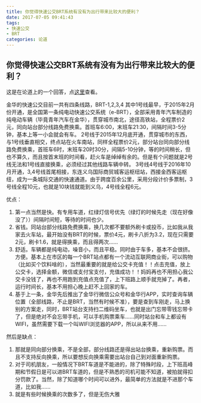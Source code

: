 ```yaml
---
title: 你觉得快速公交BRT系统有没有为出行带来比较大的便利？
date: 2017-07-05 09:41:43
tags: 
- 快速公交
- BRT
categories: 论道
---
```

## 你觉得快速公交BRT系统有没有为出行带来比较大的便利？
这是在论道上的一个回答，点<a href="https://www.lundao.com/question/2277?answer_id=4128#answer_4128">这里</a>查看。

<!--more-->

金华的快速公交目前一共有四条线路，BRT-1,2,3,4
   其中1号线最早，于2015年2月份开通，是全国第一条纯电动快速公交系统（e-BRT），全部采用青年汽车制造的纯电动车辆（毕竟青年汽车在金华），贯穿城市南北，途径高铁站，全程票价2元，同向站台部分线路免费换乘。首班车6:00，末班车21:30，间隔时间3-5分钟，基本上等一小会就会有车。
   2号线于2015年12月底开通，贯穿城市的东西，与1号线垂直相交，终点站在火车南站，同样全程票价2元，部分站台同向部分线路免费换乘，首班车6时，末班车20时30分，间隔5-10分钟，等的时间稍长，但也不算久，而且按首末班的时间看，赶火车是绰绰有余的。但是有个问题就是2号线无法和1号线直接换乘，必须经过其他线路车辆中转。
   3号线4号线于2016年10月开通，3,4号线首尾相接，东连义乌国际商贸城客运枢纽站，西接金西客运枢纽，成为一条城际交通的快速通道。由于跨度百余公里，采用分段计价多票制，3号线全程10元，也就是10块钱就能到义乌，4号线全程6元。
 

优点：
1. 第一点当然是快。有专用车道，红绿灯信号优先（绿灯的时候先走（现在好像没了））间隔时间短，等待的时间也少。
2. 省钱。同站台部分线路免费换乘，换几次都不要额外刷卡或投币，比如我从我家去火车站，最开始没有BRT的时候，票价4元，刷卡八折为3.2，现在只需要2元，刷卡1.6，就是得换乘，而且得两次……
3. 舒适。车辆都是纯电动，噪音小，而且平稳。同时由于车多，基本不会很挤。
方便。基本上在市区的每一个BRT站点都有一个流动互联网商业街，可以购物（比如买个饮料啥的），当然最重要的就是给公交卡充值！！点击充值，放上公交卡，选择金额，微信或支付宝支付，充值成功！！妈妈再也不用担心我公交卡没钱了，再也不用跑到充值点充值了，上下班路上顺手就充掉了。再者，运行时间长，基本不用担心晚上赶不上回家的车。
4. 基于上一条，金华先后推出了金华行微信公众号和金华行APP，实时查询车辆位置（全部线路，不止是BRT，当然有时候不准），要是查到车刚走，马上换别的方案走，同时，BRT站台支持扫二维码坐车，也就是出门忘带零钱忘带卡了，但是绝对不会忘带手机，可以手机购票乘车……同时站台和车上都设有WIFI，虽然需要下载一个叫WIFI浏览器的APP，所以从来不用……

然后是缺点：
1. 那就是同向部分换乘，不是全部，部分线路还是得出站台换乘，重新购票。而且不支持反向换乘，所以要想反向换乘需要出站台自己到对面重新购票。
2. 对于司机朋友，一般情况下BRT车道是不能进的，除了特殊时段，上下班高峰期和节假日是可以进BRT车道的，但是不熟悉的司机可能不知道，被拍就得扣分罚款了。当然，除了知道哪个时间可以进外，最简单的方法就是不进那个车道，比如我……
3. 就是有些时候换乘的次数多了，但是无伤大雅